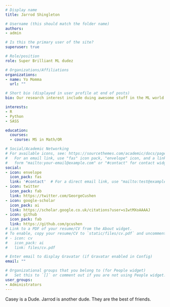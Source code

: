 ```yaml
---
# Display name
title: Jarrod Shingleton

# Username (this should match the folder name)
authors:
- admin

# Is this the primary user of the site?
superuser: true

# Role/position
role: Super Brilliant ML dudez

# Organizations/Affiliations
organizations:
- name: Yo Momma
  url: ""

# Short bio (displayed in user profile at end of posts)
bio: Our research interest include duing awesome stuff in the ML world.

interests:
- R
- Python
- SASS

education:
  courses:
  - course: MS in Math/OR

# Social/Academic Networking
# For available icons, see: https://sourcethemes.com/academic/docs/page-builder/#icons
#   For an email link, use "fas" icon pack, "envelope" icon, and a link in the
#   form "mailto:your-email@example.com" or "#contact" for contact widget.
social:
- icon: envelope
  icon_pack: fas
  link: '#contact'  # For a direct email link, use "mailto:test@example.org".
- icon: twitter
  icon_pack: fab
  link: https://twitter.com/GeorgeCushen
- icon: google-scholar
  icon_pack: ai
  link: https://scholar.google.co.uk/citations?user=sIwtMXoAAAAJ
- icon: github
  icon_pack: fab
  link: https://github.com/gcushen
# Link to a PDF of your resume/CV from the About widget.
# To enable, copy your resume/CV to `static/files/cv.pdf` and uncomment the lines below.
# - icon: cv
#   icon_pack: ai
#   link: files/cv.pdf

# Enter email to display Gravatar (if Gravatar enabled in Config)
email: ""

# Organizational groups that you belong to (for People widget)
#   Set this to `[]` or comment out if you are not using People widget.
user_groups:
- Administrators
---
```


Casey is a Dude. Jarrod is another dude. They are the best of friends.
